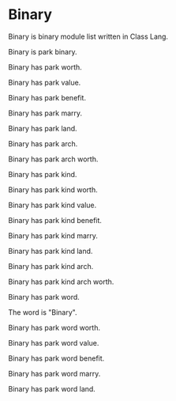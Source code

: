 # Binary

Binary is binary module list written in Class Lang.

Binary is park binary. 

Binary has park worth.

Binary has park value.

Binary has park benefit.

Binary has park marry.

Binary has park land.

Binary has park arch.

Binary has park arch worth.

Binary has park kind.

Binary has park kind worth.

Binary has park kind value.

Binary has park kind benefit.

Binary has park kind marry.

Binary has park kind land.

Binary has park kind arch.

Binary has park kind arch worth.

Binary has park word.

The word is "Binary".

Binary has park word worth.

Binary has park word value.

Binary has park word benefit.

Binary has park word marry.

Binary has park word land.